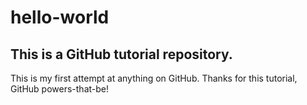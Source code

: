 # hello-world
## This is a GitHub tutorial repository.

This is my first attempt at anything on GitHub. Thanks for this tutorial, GitHub powers-that-be!
